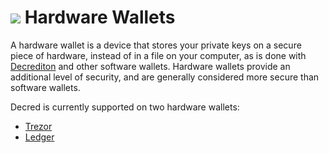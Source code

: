 # <img class="dcr-icon" src="/img/dcr-icons/Wallet.svg" /> Hardware Wallets

A hardware wallet is a device that stores your private keys on a secure piece of hardware, instead
of in a file on your computer, as is done with [Decrediton](../decrediton/decrediton-setup/) and other software wallets. Hardware wallets provide an additional level of security, and are generally considered more secure than software wallets.

Decred is currently supported on two hardware wallets:

- [Trezor](https://trezor.io/)
- [Ledger](https://www.ledger.com/) 
